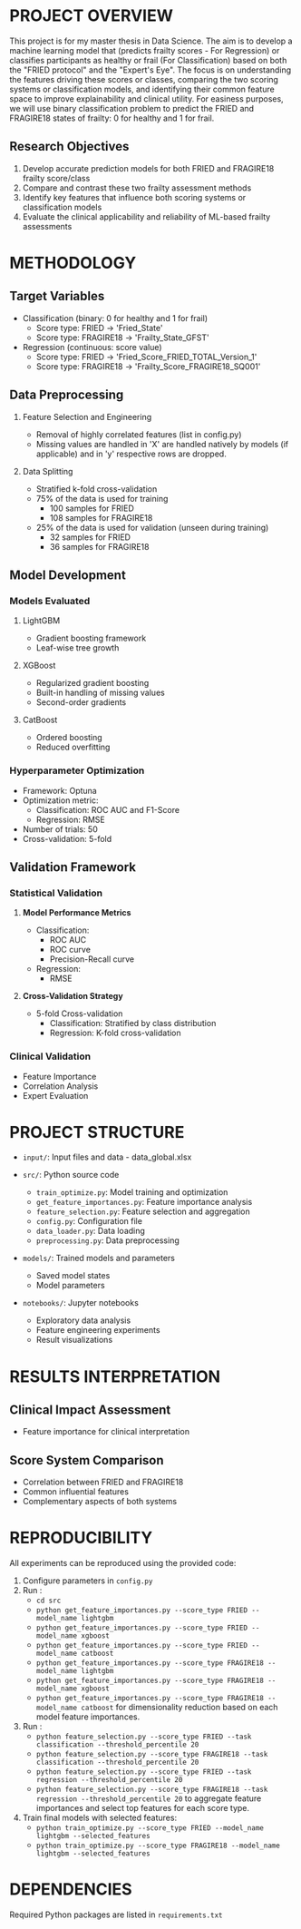 # PROJECT OVERVIEW
This project is for my master thesis in Data Science. The aim is to develop a machine learning model that (predicts frailty scores - For Regression) or classifies participants as healthy or frail (For Classification) based on both the "FRIED protocol" and the "Expert's Eye". 
The focus is on understanding the features driving these scores or classes, comparing the two scoring systems or classification models, and identifying their common feature space to improve explainability and clinical utility.
For easiness purposes, we will use binary classification problem to predict the FRIED and FRAGIRE18 states of frailty: 0 for healthy and 1 for frail. 

## Research Objectives
1. Develop accurate prediction models for both FRIED and FRAGIRE18 frailty score/class
2. Compare and contrast these two frailty assessment methods
3. Identify key features that influence both scoring systems or classification models
4. Evaluate the clinical applicability and reliability of ML-based frailty assessments

# METHODOLOGY

## Target Variables
- Classification (binary: 0 for healthy and 1 for frail)
   - Score type: FRIED -> 'Fried_State'
   - Score type: FRAGIRE18 -> 'Frailty_State_GFST'
- Regression (continuous: score value)
   - Score type: FRIED -> 'Fried_Score_FRIED_TOTAL_Version_1'
   - Score type: FRAGIRE18 -> 'Frailty_Score_FRAGIRE18_SQ001'

## Data Preprocessing
1. Feature Selection and Engineering
   - Removal of highly correlated features (list in config.py)
   - Missing values are handled in 'X' are handled natively by models (if applicable) and in 'y' respective rows are dropped.


2. Data Splitting
   - Stratified k-fold cross-validation
   - 75% of the data is used for training
      - 100 samples for FRIED
      - 108 samples for FRAGIRE18
   - 25% of the data is used for validation (unseen during training)
      - 32 samples for FRIED
      - 36 samples for FRAGIRE18

## Model Development

### Models Evaluated
1. LightGBM
   - Gradient boosting framework
   - Leaf-wise tree growth

2. XGBoost
   - Regularized gradient boosting
   - Built-in handling of missing values
   - Second-order gradients

3. CatBoost
   - Ordered boosting
   - Reduced overfitting

### Hyperparameter Optimization
- Framework: Optuna
- Optimization metric: 
   - Classification: ROC AUC and F1-Score
   - Regression: RMSE
- Number of trials: 50
- Cross-validation: 5-fold

## Validation Framework

### Statistical Validation

1. **Model Performance Metrics**
   - Classification:
     - ROC AUC
     - ROC curve
     - Precision-Recall curve
   - Regression:
     - RMSE

2. **Cross-Validation Strategy**
   - 5-fold Cross-validation
      - Classification: Stratified by class distribution
      - Regression: K-fold cross-validation

### Clinical Validation
 - Feature Importance
 - Correlation Analysis
 - Expert Evaluation

# PROJECT STRUCTURE
- `input/`: Input files and data
      - data_global.xlsx

- `src/`: Python source code
  - `train_optimize.py`: Model training and optimization
  - `get_feature_importances.py`: Feature importance analysis
  - `feature_selection.py`: Feature selection and aggregation
  - `config.py`: Configuration file
  - `data_loader.py`: Data loading
  - `preprocessing.py`: Data preprocessing

- `models/`: Trained models and parameters
  - Saved model states
  - Model parameters

- `notebooks/`: Jupyter notebooks
  - Exploratory data analysis
  - Feature engineering experiments
  - Result visualizations

# RESULTS INTERPRETATION

## Clinical Impact Assessment
- Feature importance for clinical interpretation

## Score System Comparison
- Correlation between FRIED and FRAGIRE18
- Common influential features
- Complementary aspects of both systems

# REPRODUCIBILITY
All experiments can be reproduced using the provided code:
1. Configure parameters in `config.py`
2. Run :
      - `cd src`
      - `python get_feature_importances.py --score_type FRIED --model_name lightgbm`
      - `python get_feature_importances.py --score_type FRIED --model_name xgboost`
      - `python get_feature_importances.py --score_type FRIED --model_name catboost`
      - `python get_feature_importances.py --score_type FRAGIRE18 --model_name lightgbm`
      - `python get_feature_importances.py --score_type FRAGIRE18 --model_name xgboost`
      - `python get_feature_importances.py --score_type FRAGIRE18 --model_name catboost`
   for dimensionality reduction based on each model feature importances.
3. Run :
      - `python feature_selection.py --score_type FRIED --task classification --threshold_percentile 20`
      - `python feature_selection.py --score_type FRAGIRE18 --task classification --threshold_percentile 20`
      - `python feature_selection.py --score_type FRIED --task regression --threshold_percentile 20`
      - `python feature_selection.py --score_type FRAGIRE18 --task regression --threshold_percentile 20`
   to aggregate feature importances and select top features for each score type.
4. Train final models with selected features:
      - `python train_optimize.py --score_type FRIED --model_name lightgbm --selected_features`
      - `python train_optimize.py --score_type FRAGIRE18 --model_name lightgbm --selected_features`

# DEPENDENCIES
Required Python packages are listed in `requirements.txt`
